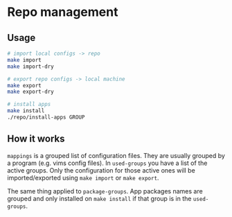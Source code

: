 # Repo management

## Usage

```sh
# import local configs -> repo
make import
make import-dry

# export repo configs -> local machine
make export
make export-dry

# install apps
make install
./repo/install-apps GROUP
```

## How it works

`mappings` is a grouped list of configuration files. They are usually grouped by
a program (e.g. vims config files). In `used-groups` you have a list of the
active groups. Only the configuration for those active ones will be
imported/exported using `make import` or `make export`.

The same thing applied to `package-groups`. App packages names are grouped and only
installed on `make install` if that group is in the `used-groups`.
